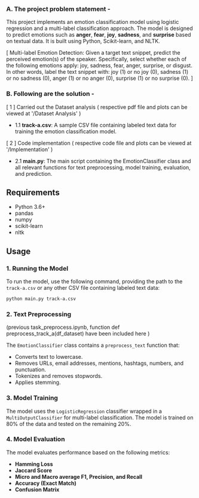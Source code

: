 ### A. The project problem statement -

This project implements an emotion classification model using logistic regression and a multi-label classification approach. 
The model is designed to predict emotions such as **anger**, **fear**, **joy**, **sadness**, and **surprise** based on textual data. 
It is built using Python, Scikit-learn, and NLTK.

[  Multi-label Emotion Detection: Given a target text snippet, predict the perceived emotion(s) of the speaker. 
Specifically, select whether each of the following emotions apply: joy, sadness, fear, anger, surprise, or disgust.
In other words, label the text snippet with: joy (1) or no joy (0), sadness (1) or no sadness (0), anger (1) or no anger (0), surprise (1) or no surprise (0).
]

### B. Following are the solution -
[ 1 ] Carried out the Dataset analysis ( respective pdf file and plots can be viewed at '/Dataset Analysis' )
- 1.1 **track-a.csv**: A sample CSV file containing labeled text data for training the emotion classification model.

[ 2 ] Code implementation ( respective code file and plots can be viewed at '/Implementation' )
- 2.1 **main.py**: The main script containing the EmotionClassifier class and all relevant functions for text preprocessing, model training, evaluation, and prediction.

## Requirements

- Python 3.6+
- pandas
- numpy
- scikit-learn
- nltk

## Usage

### 1. Running the Model

To run the model, use the following command, providing the path to the `track-a.csv` or any other CSV file containing labeled text data:

```bash
python main.py track-a.csv
```

### 2. Text Preprocessing
(previous task_preprocess.ipynb, function def preprocess_track_a(df_dataset) have been included here )

The `EmotionClassifier` class contains a `preprocess_text` function that:

- Converts text to lowercase.
- Removes URLs, email addresses, mentions, hashtags, numbers, and punctuation.
- Tokenizes and removes stopwords.
- Applies stemming.

### 3. Model Training

The model uses the `LogisticRegression` classifier wrapped in a `MultiOutputClassifier` for multi-label classification. The model is trained on 80% of the data and tested on the remaining 20%.

### 4. Model Evaluation

The model evaluates performance based on the following metrics:

- **Hamming Loss**
- **Jaccard Score**
- **Micro and Macro average F1, Precision, and Recall**
- **Accuracy (Exact Match)**
- **Confusion Matrix**

